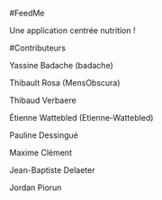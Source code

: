 #FeedMe

Une application centrée nutrition !

#Contributeurs

  Yassine Badache (badache)
  
  Thibault Rosa   (MensObscura)
  
  Thibaud Verbaere
  
  Étienne Wattebled (Etienne-Wattebled)
  
  Pauline Dessingué
  
  Maxime Clément
  
  Jean-Baptiste Delaeter
  
  Jordan Piorun
